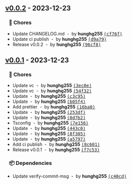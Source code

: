 ## [v0.0.2](https://github.com/hunghg255/unbuild-package-template/compare/v0.0.1...v0.0.2) - 2023-12-23
### &nbsp;&nbsp;&nbsp;🏡 Chores

- Update CHANGELOG.md &nbsp;-&nbsp; by **hunghg255** [<samp>(cf76f)</samp>](https://github.com/hunghg255/unbuild-package-template/commit/cf76f64)
- Update ci publish &nbsp;-&nbsp; by **hunghg255** [<samp>(d9a79)</samp>](https://github.com/hunghg255/unbuild-package-template/commit/d9a79c6)
- Release v0.0.2 &nbsp;-&nbsp; by **hunghg255** [<samp>(96cf8)</samp>](https://github.com/hunghg255/unbuild-package-template/commit/96cf89a)
## [v0.0.1](https://github.com/hunghg255/unbuild-package-template/compare/2795c5023ab14012eb99b8aff6d9ba09d7137587...v0.0.1) - 2023-12-23
### &nbsp;&nbsp;&nbsp;🏡 Chores

- Update vc &nbsp;-&nbsp; by **hunghg255** [<samp>(3ec0e)</samp>](https://github.com/hunghg255/unbuild-package-template/commit/3ec0e8a)
- Update vc &nbsp;-&nbsp; by **hunghg255** [<samp>(54f32)</samp>](https://github.com/hunghg255/unbuild-package-template/commit/54f32a3)
- Update &nbsp;-&nbsp; by **hunghg255** [<samp>(c3c95)</samp>](https://github.com/hunghg255/unbuild-package-template/commit/c3c95e7)
- Update &nbsp;-&nbsp; by **hunghg255** [<samp>(b05f4)</samp>](https://github.com/hunghg255/unbuild-package-template/commit/b05f46f)
- Add prettier &nbsp;-&nbsp; by **hunghg255** [<samp>(16ba0)</samp>](https://github.com/hunghg255/unbuild-package-template/commit/16ba01f)
- Update &nbsp;-&nbsp; by **hunghg255** [<samp>(253df)</samp>](https://github.com/hunghg255/unbuild-package-template/commit/253df19)
- Update &nbsp;-&nbsp; by **hunghg255** [<samp>(0d7b2)</samp>](https://github.com/hunghg255/unbuild-package-template/commit/0d7b2f7)
- Tsconfig &nbsp;-&nbsp; by **hunghg255** [<samp>(7e156)</samp>](https://github.com/hunghg255/unbuild-package-template/commit/7e156bd)
- Update &nbsp;-&nbsp; by **hunghg255** [<samp>(443c0)</samp>](https://github.com/hunghg255/unbuild-package-template/commit/443c0e7)
- Update &nbsp;-&nbsp; by **hunghg255** [<samp>(8f305)</samp>](https://github.com/hunghg255/unbuild-package-template/commit/8f30576)
- Update &nbsp;-&nbsp; by **hunghg255** [<samp>(a5797)</samp>](https://github.com/hunghg255/unbuild-package-template/commit/a579783)
- Add ci publish &nbsp;-&nbsp; by **hunghg255** [<samp>(8c601)</samp>](https://github.com/hunghg255/unbuild-package-template/commit/8c6015e)
- Release v0.0.1 &nbsp;-&nbsp; by **hunghg255** [<samp>(f7c53)</samp>](https://github.com/hunghg255/unbuild-package-template/commit/f7c53d2)

### &nbsp;&nbsp;&nbsp;📦 Dependencies

- Update verify-commit-msg &nbsp;-&nbsp; by **hunghg255** [<samp>(c40cd)</samp>](https://github.com/hunghg255/unbuild-package-template/commit/c40cd66)
